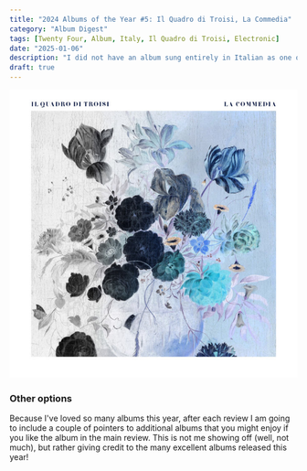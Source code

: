 ```yaml
---
title: "2024 Albums of the Year #5: Il Quadro di Troisi, La Commedia"
category: "Album Digest"
tags: [Twenty Four, Album, Italy, Il Quadro di Troisi, Electronic]
date: "2025-01-06"
description: "I did not have an album sung entirely in Italian as one of my predictions for the greatest albums of the year but even if I had, I doubt I would have imagined it to be as good as La Commedia."
draft: true
---
```


![Cover of La Commedia by Il Quadro Di Troisi](./images/iqdt-la-commedia.jpg)

### Other options

Because I've loved so many albums this year, after each review I am going to include a couple of pointers to additional albums that you might enjoy if you like the album in the main review. This is not me showing off (well, not much), but rather giving credit to the many excellent albums released this year!